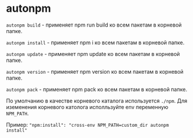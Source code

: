 # autonpm

`autonpm build` - применяет npm run build ко всем пакетам в корневой папке.

`autonpm install` - применяет npm i ко всем пакетам в корневой папке.

`autonpm update` - применяет npm update ко всем пакетам в корневой папке.

`autonpm version` - применяет npm version ко всем пакетам в корневой папке.

`autonpm pack` - применяет npm pack ко всем пакетам в корневой папке.

По умолчанию в качестве корневого каталога используется `./npm`. Для иземенения корневого католога исполльзуйте env переменную `NPM_PATH`.

Пример: `"npm:install": "cross-env NPM_PATH=custom_dir autonpm install"`